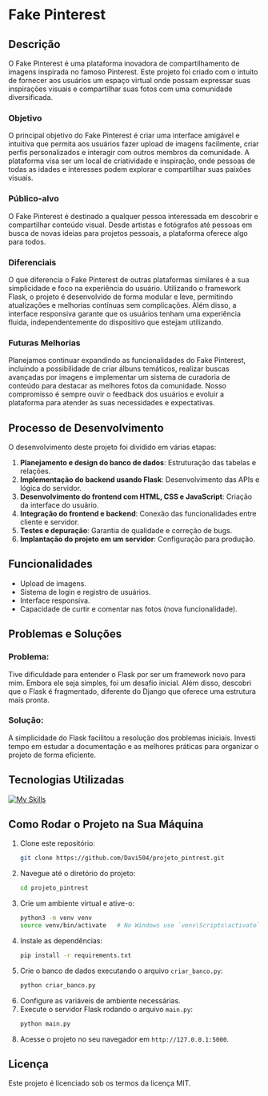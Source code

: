 # Fake Pinterest

## Descrição
O Fake Pinterest é uma plataforma inovadora de compartilhamento de imagens inspirada no famoso Pinterest. Este projeto foi criado com o intuito de fornecer aos usuários um espaço virtual onde possam expressar suas inspirações visuais e compartilhar suas fotos com uma comunidade diversificada.

### Objetivo
O principal objetivo do Fake Pinterest é criar uma interface amigável e intuitiva que permita aos usuários fazer upload de imagens facilmente, criar perfis personalizados e interagir com outros membros da comunidade. A plataforma visa ser um local de criatividade e inspiração, onde pessoas de todas as idades e interesses podem explorar e compartilhar suas paixões visuais.

### Público-alvo
O Fake Pinterest é destinado a qualquer pessoa interessada em descobrir e compartilhar conteúdo visual. Desde artistas e fotógrafos até pessoas em busca de novas ideias para projetos pessoais, a plataforma oferece algo para todos.

### Diferenciais
O que diferencia o Fake Pinterest de outras plataformas similares é a sua simplicidade e foco na experiência do usuário. Utilizando o framework Flask, o projeto é desenvolvido de forma modular e leve, permitindo atualizações e melhorias contínuas sem complicações. Além disso, a interface responsiva garante que os usuários tenham uma experiência fluida, independentemente do dispositivo que estejam utilizando.

### Futuras Melhorias
Planejamos continuar expandindo as funcionalidades do Fake Pinterest, incluindo a possibilidade de criar álbuns temáticos, realizar buscas avançadas por imagens e implementar um sistema de curadoria de conteúdo para destacar as melhores fotos da comunidade. Nosso compromisso é sempre ouvir o feedback dos usuários e evoluir a plataforma para atender às suas necessidades e expectativas.

## Processo de Desenvolvimento
O desenvolvimento deste projeto foi dividido em várias etapas:
1. **Planejamento e design do banco de dados**: Estruturação das tabelas e relações.
2. **Implementação do backend usando Flask**: Desenvolvimento das APIs e lógica do servidor.
3. **Desenvolvimento do frontend com HTML, CSS e JavaScript**: Criação da interface do usuário.
4. **Integração do frontend e backend**: Conexão das funcionalidades entre cliente e servidor.
5. **Testes e depuração**: Garantia de qualidade e correção de bugs.
6. **Implantação do projeto em um servidor**: Configuração para produção.

## Funcionalidades
- Upload de imagens.
- Sistema de login e registro de usuários.
- Interface responsiva.
- Capacidade de curtir e comentar nas fotos (nova funcionalidade).

## Problemas e Soluções
### Problema:
Tive dificuldade para entender o Flask por ser um framework novo para mim. Embora ele seja simples, foi um desafio inicial. Além disso, descobri que o Flask é fragmentado, diferente do Django que oferece uma estrutura mais pronta.

### Solução:
A simplicidade do Flask facilitou a resolução dos problemas iniciais. Investi tempo em estudar a documentação e as melhores práticas para organizar o projeto de forma eficiente.

## Tecnologias Utilizadas
[![My Skills](https://skillicons.dev/icons?i=html,css,javascript,react,nodejs,npm)](https://skillicons.dev)

## Como Rodar o Projeto na Sua Máquina
1. Clone este repositório:
    ```bash
    git clone https://github.com/Davi504/projeto_pintrest.git
    ```
2. Navegue até o diretório do projeto:
    ```bash
    cd projeto_pintrest
    ```
3. Crie um ambiente virtual e ative-o:
    ```bash
    python3 -m venv venv
    source venv/bin/activate   # No Windows use `venv\Scripts\activate`
    ```
4. Instale as dependências:
    ```bash
    pip install -r requirements.txt
    ```
5. Crie o banco de dados executando o arquivo `criar_banco.py`:
    ```bash
    python criar_banco.py
    ```
6. Configure as variáveis de ambiente necessárias.
7. Execute o servidor Flask rodando o arquivo `main.py`:
    ```bash
    python main.py
    ```
8. Acesse o projeto no seu navegador em `http://127.0.0.1:5000`.

## Licença
Este projeto é licenciado sob os termos da licença MIT.
